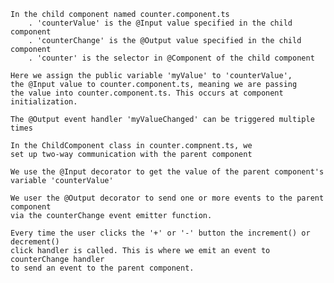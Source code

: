 
   	In the child component named counter.component.ts
        . 'counterValue' is the @Input value specified in the child component
        . 'counterChange' is the @Output value specified in the child component
        . 'counter' is the selector in @Component of the child component

    Here we assign the public variable 'myValue' to 'counterValue',
    the @Input value to counter.component.ts, meaning we are passing
    the value into counter.component.ts. This occurs at component
    initialization.

    The @Output event handler 'myValueChanged' can be triggered multiple times

    In the ChildComponent class in counter.compnent.ts, we
	set up two-way communication with the parent component

	We use the @Input decorator to get the value of the parent component's
	variable 'counterValue'

	We user the @Output decorator to send one or more events to the parent component
    via the counterChange event emitter function.

	Every time the user clicks the '+' or '-' button the increment() or decrement()
	click handler is called. This is where we emit an event to counterChange handler
	to send an event to the parent component.

